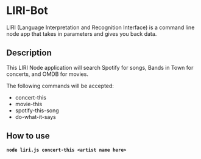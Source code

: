 # LIRI-Bot

LIRI (Language Interpretation and Recognition Interface) is a command line node app that takes in parameters and gives you back data.

## Description

This LIRI Node application will search Spotify for songs, Bands in Town for concerts, and OMDB for movies.

The following commands will be accepted:
* concert-this
* movie-this
* spotify-this-song
* do-what-it-says

## How to use

**`node liri.js concert-this <artist name here>`**